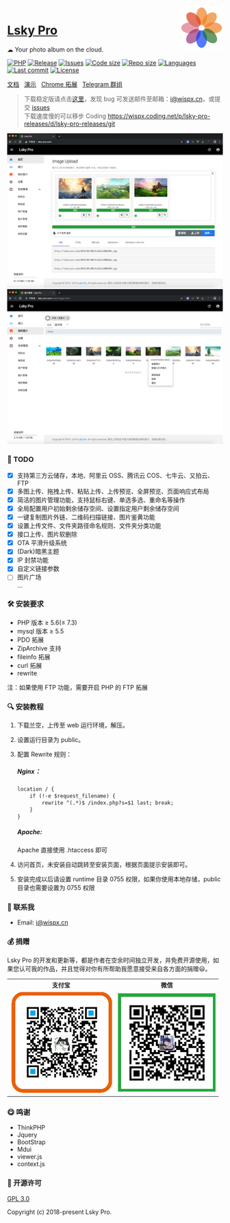 <img align="right" width="100" src="./public/static/app/images/icon.png" alt="Lsky Pro Logo"/>

<h1 align="left"><a href="https://www.lsky.pro">Lsky Pro</a></h1>

☁ Your photo album on the cloud.

[![PHP](https://img.shields.io/badge/PHP->=5.6-orange.svg)](http://php.net)
[![Release](https://img.shields.io/github/v/release/wisp-x/lsky-pro)](https://github.com/wisp-x/lsky-pro/releases)
[![Issues](https://img.shields.io/github/issues/wisp-x/lsky-pro)](https://github.com/wisp-x/lsky-pro/issues)
[![Code size](https://img.shields.io/github/languages/code-size/wisp-x/lsky-pro?color=blueviolet)](https://github.com/wisp-x/lsky-pro)
[![Repo size](https://img.shields.io/github/repo-size/wisp-x/lsky-pro?color=eb56fd)](https://github.com/wisp-x/lsky-pro)
[![Languages](https://img.shields.io/github/languages/count/wisp-x/lsky-pro?color=ff6565)](https://github.com/wisp-x/lsky-pro)
[![Last commit](https://img.shields.io/github/last-commit/wisp-x/lsky-pro/dev)](https://github.com/wisp-x/lsky-pro/commits/dev)
[![License](https://img.shields.io/badge/license-GPL_V3.0-yellowgreen.svg)](https://github.com/wisp-x/lsky-pro/blob/master/LICENSE)

[文档](https://www.kancloud.cn/wispx/lsky-pro) &nbsp;
[演示](https://pic.iqy.ink) &nbsp;
[Chrome 拓展](https://github.com/wisp-x/lsky-pro-chrome-extension) &nbsp;
[Telegram 群组](https://t.me/lsky_pro)

> 下载稳定版请点击[这里](https://github.com/wisp-x/lsky-pro/releases)，发现 bug 可发送邮件至邮箱：i@wispx.cn，或提交 [issues](https://github.com/wisp-x/lsky-pro/issues)  
> 下载速度慢的可以移步 Coding https://wispx.coding.net/p/lsky-pro-releases/d/lsky-pro-releases/git

![homepage.png](./public/static/app/images/demo/1.png)
![homepage.png](./public/static/app/images/demo/2.png)

### 📌 TODO
* [x] 支持第三方云储存，本地、阿里云 OSS、腾讯云 COS、七牛云、又拍云、FTP
* [x] 多图上传、拖拽上传、粘贴上传、上传预览、全屏预览、页面响应式布局
* [x] 简洁的图片管理功能，支持鼠标右键、单选多选、重命名等操作
* [x] 全局配置用户初始剩余储存空间、设置指定用户剩余储存空间
* [x] 一键复制图片外链、二维码扫描链接、图片鉴黄功能
* [x] 设置上传文件、文件夹路径命名规则、文件夹分类功能
* [x] 接口上传、图片软删除
* [x] OTA 平滑升级系统
* [x] (Dark)暗黑主题
* [x] IP 封禁功能
* [x] 自定义链接参数
* [ ] 图片广场  
...

### 🛠 安装要求
* PHP 版本 &ge; 5.6(&le; 7.3)
* mysql 版本 &ge; 5.5
* PDO 拓展
* ZipArchive 支持
* fileinfo 拓展
* curl 拓展
* rewrite

注：如果使用 FTP 功能，需要开启 PHP 的 FTP 拓展

### 🔍 安装教程
1. 下载兰空，上传至 web 运行环境，解压。
2. 设置运行目录为 public。
3. 配置 Rewrite 规则：
    ##### Nginx：
    ```
    location / {
        if (!-e $request_filename) {
        	rewrite ^(.*)$ /index.php?s=$1 last; break;
        }
    }
    ```

    ##### Apache:
    Apache 直接使用 .htaccess 即可

4. 访问首页，未安装自动跳转至安装页面，根据页面提示安装即可。
5. 安装完成以后请设置 runtime 目录 0755 权限，如果你使用本地存储，public 目录也需要设置为 0755 权限

### 📧 联系我
- Email: i@wispx.cn

### 💰 捐赠
Lsky Pro 的开发和更新等，都是作者在空余时间独立开发，并免费开源使用，如果您认可我的作品，并且觉得对你有所帮助我愿意接受来自各方面的捐赠😃。    
<table width="100%">
    <tr>
        <th>支付宝</th>
        <th>微信</th>
    </tr>
    <tr>
        <td><img src="./public/static/app/images/demo/alipay.png?t=201911251121"></td>
        <td><img src="./public/static/app/images/demo/wechat.jpeg?t=201911251121"></td>
    </tr>
</table>

### 😋 鸣谢
- ThinkPHP
- Jquery
- BootStrap
- Mdui
- viewer.js
- context.js

### 📃 开源许可
[GPL 3.0](https://opensource.org/licenses/GPL-3.0)

Copyright (c) 2018-present Lsky Pro.
